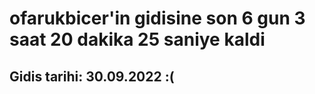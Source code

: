 # ofarukbicer'in gidisine son 6 gun 3 saat 20 dakika 25 saniye kaldi

## Gidis tarihi: 30.09.2022 :(